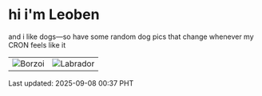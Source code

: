 # hi i'm Leoben

and i like dogs—so have some random dog pics that change whenever my CRON feels like it

|  |  |
|--------|----------|
| ![Borzoi](https://random-dog-vercel.vercel.app/api/random-borzoi?v=1757263070) | ![Labrador](https://random-dog-vercel.vercel.app/api/random-labrador?v=1757263070) |

Last updated: 2025-09-08 00:37 PHT
